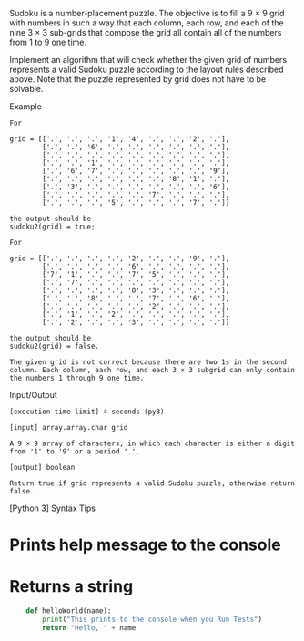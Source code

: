 Sudoku is a number-placement puzzle. The objective is to fill a 9 × 9 grid with numbers in such a way that each column, each row, and each of the nine 3 × 3 sub-grids that compose the grid all contain all of the numbers from 1 to 9 one time.

Implement an algorithm that will check whether the given grid of numbers represents a valid Sudoku puzzle according to the layout rules described above. Note that the puzzle represented by grid does not have to be solvable.

Example

    For

    grid = [['.', '.', '.', '1', '4', '.', '.', '2', '.'],
            ['.', '.', '6', '.', '.', '.', '.', '.', '.'],
            ['.', '.', '.', '.', '.', '.', '.', '.', '.'],
            ['.', '.', '1', '.', '.', '.', '.', '.', '.'],
            ['.', '6', '7', '.', '.', '.', '.', '.', '9'],
            ['.', '.', '.', '.', '.', '.', '8', '1', '.'],
            ['.', '3', '.', '.', '.', '.', '.', '.', '6'],
            ['.', '.', '.', '.', '.', '7', '.', '.', '.'],
            ['.', '.', '.', '5', '.', '.', '.', '7', '.']]

    the output should be
    sudoku2(grid) = true;

    For

    grid = [['.', '.', '.', '.', '2', '.', '.', '9', '.'],
            ['.', '.', '.', '.', '6', '.', '.', '.', '.'],
            ['7', '1', '.', '.', '7', '5', '.', '.', '.'],
            ['.', '7', '.', '.', '.', '.', '.', '.', '.'],
            ['.', '.', '.', '.', '8', '3', '.', '.', '.'],
            ['.', '.', '8', '.', '.', '7', '.', '6', '.'],
            ['.', '.', '.', '.', '.', '2', '.', '.', '.'],
            ['.', '1', '.', '2', '.', '.', '.', '.', '.'],
            ['.', '2', '.', '.', '3', '.', '.', '.', '.']]

    the output should be
    sudoku2(grid) = false.

    The given grid is not correct because there are two 1s in the second column. Each column, each row, and each 3 × 3 subgrid can only contain the numbers 1 through 9 one time.

Input/Output

    [execution time limit] 4 seconds (py3)

    [input] array.array.char grid

    A 9 × 9 array of characters, in which each character is either a digit from '1' to '9' or a period '.'.

    [output] boolean

    Return true if grid represents a valid Sudoku puzzle, otherwise return false.

[Python 3] Syntax Tips

# Prints help message to the console
# Returns a string
```python
    def helloWorld(name):
        print("This prints to the console when you Run Tests")
        return "Hello, " + name
```

